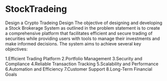 # StockTradeing
Design a Crypto Tradeing Design
The objective of designing and developing a Stock Brokerage System as outlined in the problem statement is to create a comprehensive platform that facilitates efficient and secure trading of securities while providing users with tools to manage their investments and make informed decisions. The system aims to achieve several key objectives:


1.Efficient Trading Platform
2.Portfolio Management
3.Security and Compliance
4.Reliable Transaction Tracking
5.Scalability and Performance
6.Automation and Efficiency
7.Customer Support
8.Long-Term Financial Goals 

